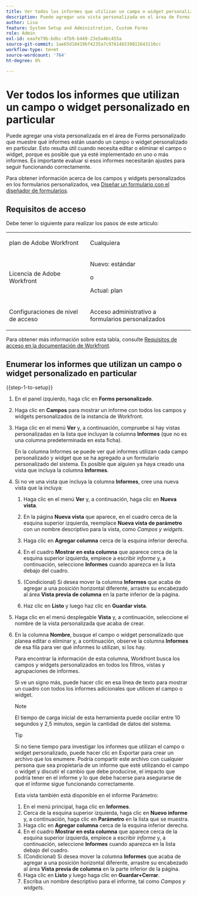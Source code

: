 ```yaml
---
title: Ver todos los informes que utilizan un campo o widget personalizado en particular
description: Puede agregar una vista personalizada en el área de Forms personalizado que muestre qué informes están usando un campo o widget personalizado en particular. Esto resulta útil cuando necesita editar o eliminar el campo o widget, porque es posible que ya esté implementado en uno o más informes. Es importante evaluar si esos informes necesitarán ajustes para seguir funcionando correctamente.
author: Lisa
feature: System Setup and Administration, Custom Forms
role: Admin
exl-id: eaafe79b-bdbc-4fb9-b449-23e5a4bc455a
source-git-commit: 1ae65d18419bf4235a7c97614b539811643110cc
workflow-type: tm+mt
source-wordcount: '764'
ht-degree: 0%

---
```


# Ver todos los informes que utilizan un campo o widget personalizado en particular

Puede agregar una vista personalizada en el área de Forms personalizado que muestre qué informes están usando un campo o widget personalizado en particular. Esto resulta útil cuando necesita editar o eliminar el campo o widget, porque es posible que ya esté implementado en uno o más informes. Es importante evaluar si esos informes necesitarán ajustes para seguir funcionando correctamente.

Para obtener información acerca de los campos y widgets personalizados en los formularios personalizados, vea [Diseñar un formulario con el diseñador de formularios](/help/quicksilver/administration-and-setup/customize-workfront/create-manage-custom-forms/form-designer/design-a-form/design-a-form.md).

## Requisitos de acceso

Debe tener lo siguiente para realizar los pasos de este artículo:

<table style="table-layout:auto"> 
 <col> 
 <col> 
 <tbody> 
  <tr data-mc-conditions=""> 
   <td role="rowheader"> <p>plan de Adobe Workfront</p> </td> 
   <td>Cualquiera</td> 
  </tr> 
  <tr> 
   <td role="rowheader">Licencia de Adobe Workfront</td> 
   <td>
   <p>Nuevo: estándar</p>
   <p>o</p>
   <p>Actual: plan</p></td>
  </tr> 
  <tr data-mc-conditions=""> 
   <td role="rowheader">Configuraciones de nivel de acceso</td> 
   <td> <p>Acceso administrativo a formularios personalizados</p> </td> 
  </tr> 
 </tbody> 
</table>

Para obtener más información sobre esta tabla, consulte [Requisitos de acceso en la documentación de Workfront](/help/quicksilver/administration-and-setup/add-users/access-levels-and-object-permissions/access-level-requirements-in-documentation.md).

## Enumerar los informes que utilizan un campo o widget personalizado en particular

{{step-1-to-setup}}

1. En el panel izquierdo, haga clic en **Forms personalizado**.
1. Haga clic en **Campos** para mostrar un informe con todos los campos y widgets personalizados de la instancia de Workfront.

1. Haga clic en el menú **Ver** y, a continuación, compruebe si hay vistas personalizadas en la lista que incluyan la columna **Informes** (que no es una columna predeterminada en esta ficha).

   En la columna Informes se puede ver qué informes utilizan cada campo personalizado y widget que se ha agregado a un formulario personalizado del sistema. Es posible que alguien ya haya creado una vista que incluya la columna **Informes**.

1. Si no ve una vista que incluya la columna **Informes**, cree una nueva vista que la incluya:

   1. Haga clic en el menú **Ver** y, a continuación, haga clic en **Nueva vista**.

   1. En la página **Nueva vista** que aparece, en el cuadro cerca de la esquina superior izquierda, reemplace **Nueva vista de parámetro** con un nombre descriptivo para la vista, como *Campos y widgets*.

   1. Haga clic en **Agregar columna** cerca de la esquina inferior derecha.
   1. En el cuadro **Mostrar en esta columna** que aparece cerca de la esquina superior izquierda, empiece a escribir *informe* y, a continuación, seleccione **Informes** cuando aparezca en la lista debajo del cuadro.

   1. (Condicional) Si desea mover la columna **Informes** que acaba de agregar a una posición horizontal diferente, arrastre su encabezado al área **Vista previa de columna** en la parte inferior de la página.

   1. Haz clic en **Listo** y luego haz clic en **Guardar vista**.

1. Haga clic en el menú desplegable **Vista** y, a continuación, seleccione el nombre de la vista personalizada que acaba de crear.
1. En la columna **Nombre**, busque el campo o widget personalizado que planea editar o eliminar y, a continuación, observe la columna **Informes** de esa fila para ver qué informes lo utilizan, si los hay.

   Para encontrar la información de esta columna, Workfront busca los campos y widgets personalizados en todos los filtros, vistas y agrupaciones de informes.

   Si ve un signo más, puede hacer clic en esa línea de texto para mostrar un cuadro con todos los informes adicionales que utilicen el campo o widget.

   >[!NOTE]
   >
   >El tiempo de carga inicial de esta herramienta puede oscilar entre 10 segundos y 2,5 minutos, según la cantidad de datos del sistema.

   >[!TIP]
   >
   >Si no tiene tiempo para investigar los informes que utilizan el campo o widget personalizado, puede hacer clic en Exportar para crear un archivo que los enumere. Podría compartir este archivo con cualquier persona que sea propietaria de un informe que esté utilizando el campo o widget y discutir el cambio que debe producirse, el impacto que podría tener en el informe y lo que debe hacerse para asegurarse de que el informe sigue funcionando correctamente.
   >
   >Esta vista también está disponible en el informe Parámetro:
   >      
   > 1. En el menú principal, haga clic en **Informes**.
   > 1. Cerca de la esquina superior izquierda, haga clic en **Nuevo informe** y, a continuación, haga clic en **Parámetro** en la lista que se muestra.
   > 1. Haga clic en **Agregar columna** cerca de la esquina inferior derecha.
   > 1. En el cuadro **Mostrar en esta columna** que aparece cerca de la esquina superior izquierda, empiece a escribir *informe* y, a continuación, seleccione **Informes** cuando aparezca en la lista debajo del cuadro.
   > 1. (Condicional) Si desea mover la columna **Informes** que acaba de agregar a una posición horizontal diferente, arrastre su encabezado al área **Vista previa de columna** en la parte inferior de la página.
   > 1. Haga clic en **Listo** y luego haga clic en **Guardar+Cerrar**.
   > 1. Escriba un nombre descriptivo para el informe, tal como *Campos y widgets*.
